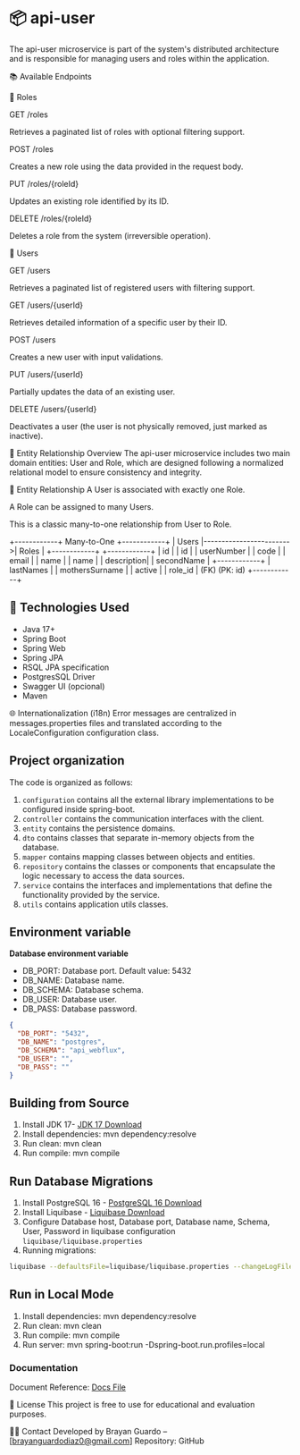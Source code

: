 # 📦 api-user
The api-user microservice is part of the system's distributed architecture and is responsible for managing users and roles within the application.

📚 Available Endpoints

🔐 Roles

GET /roles

Retrieves a paginated list of roles with optional filtering support.

POST /roles

Creates a new role using the data provided in the request body.

PUT /roles/{roleId}

Updates an existing role identified by its ID.

DELETE /roles/{roleId}

Deletes a role from the system (irreversible operation).

👤 Users

GET /users

Retrieves a paginated list of registered users with filtering support.

GET /users/{userId}

Retrieves detailed information of a specific user by their ID.

POST /users

Creates a new user with input validations.

PUT /users/{userId}

Partially updates the data of an existing user.

DELETE /users/{userId}

Deactivates a user (the user is not physically removed, just marked as inactive).


🧩 Entity Relationship Overview
The api-user microservice includes two main domain entities: User and Role, which are designed following a normalized relational model to ensure consistency and integrity.

🔗 Entity Relationship
A User is associated with exactly one Role.

A Role can be assigned to many Users.

This is a classic many-to-one relationship from User to Role.

+------------+       Many-to-One       +------------+
|   Users    |------------------------>|   Roles    |
+------------+                        +------------+
| id         |                        | id         |
| userNumber |                        | code       |
| email      |                        | name       |
| name       |                        | description|
| secondName |                        +------------+
| lastNames  |
| mothersSurname |
| active     |
| role_id    | (FK)                   (PK: id)
+------------+


## 🧰 Technologies Used

- Java 17+
- Spring Boot
- Spring Web
- Spring JPA
- RSQL JPA specification
- PostgresSQL Driver
- Swagger UI (opcional)
- Maven

🌐 Internationalization (i18n)
Error messages are centralized in messages.properties files and translated according to the LocaleConfiguration configuration class.

## Project organization

The code is organized as follows:

1. `configuration` contains all the external library implementations to be configured inside spring-boot.
2. `controller` contains the communication interfaces with the client.
3. `entity` contains the persistence domains.
4. `dto` contains classes that separate in-memory objects from the database.
5. `mapper` contains mapping classes between objects and entities.
6. `repository` contains the classes or components that encapsulate the logic necessary to access the data sources.
7. `service` contains the interfaces and implementations that define the functionality provided by the service.
8. `utils` contains application utils classes.


## Environment variable

**Database environment variable**

- DB_PORT: Database port. Default value: 5432
- DB_NAME: Database name.
- DB_SCHEMA: Database schema.
- DB_USER: Database user.
- DB_PASS: Database password.


```json
{
  "DB_PORT": "5432",
  "DB_NAME": "postgres",
  "DB_SCHEMA": "api_webflux",
  "DB_USER": "",
  "DB_PASS": ""
}
```


## Building from Source

1. Install JDK 17- [JDK 17 Download](https://www.oracle.com/java/technologies/javase/jdk17-archive-downloads.html)
2. Install dependencies: mvn dependency:resolve
3. Run clean: mvn clean
4. Run compile: mvn compile


## Run Database Migrations

1. Install PostgreSQL 16 - [PostgreSQL 16 Download](https://www.enterprisedb.com/downloads/postgres-postgresql-downloads)
2. Install Liquibase - [Liquibase Download](https://docs.liquibase.com/start/install/home.html)
3. Configure Database host, Database port, Database name, Schema, User, Password in liquibase configuration `liquibase/liquibase.properties`
4. Running migrations:

```bash
liquibase --defaultsFile=liquibase/liquibase.properties --changeLogFile=liquibase/changelog.yaml update
```

## Run in Local Mode

1. Install dependencies: mvn dependency:resolve
2. Run clean: mvn clean
3. Run compile: mvn compile
4. Run server: mvn spring-boot:run -Dspring-boot.run.profiles=local

### Documentation

Document Reference: [Docs File](swagger/swagger.yaml)

📄 License
This project is free to use for educational and evaluation purposes.

🙋‍♂️ Contact
Developed by Brayan Guardo – [brayanguardodiaz0@gmail.com]
Repository: GitHub
